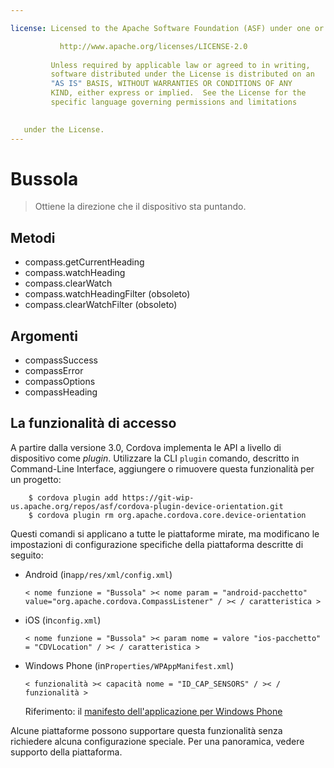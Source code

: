 ```yaml
---

license: Licensed to the Apache Software Foundation (ASF) under one or more contributor license agreements. See the NOTICE file distributed with this work for additional information regarding copyright ownership. The ASF licenses this file to you under the Apache License, Version 2.0 (the "License"); you may not use this file except in compliance with the License. You may obtain a copy of the License at

           http://www.apache.org/licenses/LICENSE-2.0
    
         Unless required by applicable law or agreed to in writing,
         software distributed under the License is distributed on an
         "AS IS" BASIS, WITHOUT WARRANTIES OR CONDITIONS OF ANY
         KIND, either express or implied.  See the License for the
         specific language governing permissions and limitations
    

   under the License.
---
```


# Bussola

> Ottiene la direzione che il dispositivo sta puntando.

## Metodi

*   compass.getCurrentHeading
*   compass.watchHeading
*   compass.clearWatch
*   compass.watchHeadingFilter (obsoleto)
*   compass.clearWatchFilter (obsoleto)

## Argomenti

*   compassSuccess
*   compassError
*   compassOptions
*   compassHeading

## La funzionalità di accesso

A partire dalla versione 3.0, Cordova implementa le API a livello di dispositivo come *plugin*. Utilizzare la CLI `plugin` comando, descritto in Command-Line Interface, aggiungere o rimuovere questa funzionalità per un progetto:

        $ cordova plugin add https://git-wip-us.apache.org/repos/asf/cordova-plugin-device-orientation.git
        $ cordova plugin rm org.apache.cordova.core.device-orientation
    

Questi comandi si applicano a tutte le piattaforme mirate, ma modificano le impostazioni di configurazione specifiche della piattaforma descritte di seguito:

*   Android (in`app/res/xml/config.xml`)
    
        < nome funzione = "Bussola" >< nome param = "android-pacchetto" value="org.apache.cordova.CompassListener" / >< / caratteristica >
        

*   iOS (in`config.xml`)
    
        < nome funzione = "Bussola" >< param nome = valore "ios-pacchetto" = "CDVLocation" / >< / caratteristica >
        

*   Windows Phone (in`Properties/WPAppManifest.xml`)
    
        < funzionalità >< capacità nome = "ID_CAP_SENSORS" / >< / funzionalità >
        
    
    Riferimento: il [manifesto dell'applicazione per Windows Phone][1]

 [1]: http://msdn.microsoft.com/en-us/library/ff769509%28v=vs.92%29.aspx

Alcune piattaforme possono supportare questa funzionalità senza richiedere alcuna configurazione speciale. Per una panoramica, vedere supporto della piattaforma.